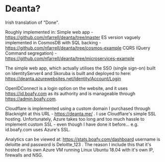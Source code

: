 # Deanta?
Irish translation of "Done".

Roughly implemented in:
Simple web app - https://github.com/nfarrell/deanta/tree/master
ES version vaguely implemented in CosmosDB with SQL backing - https://github.com/nfarrell/deanta/tree/cosmos-example
CQRS (Query Command segregation) - https://github.com/nfarrell/deanta/tree/microservices-example

The simple web app, which actually utilises the SSO (single sign-on) built on IdentityServer4 and Skoruba is built and deployed to here: https://deanta.azurewebsites.net/Identity/Account/Login

OpenIDConnect is a login option on the website, and it uses https://id.boafy.com as its authority and is manageable through https://admin.boafy.com.

Cloudflare is implemented using a custom domain I purchased through Blacknight at this URL -  https://deanta.me/ . I use Cloudflare's simple SSL hosting. Unfortunately, Azure takes too long and too much hassle to implement custom SSL - even though I have done it before... e.g. id.boafy.com uses Azure's SSL.

Analytics can be viewed at: https://stats.boafy.com/dashboard username is deloitte and password is Deloitte_123 . The reason I include this that it's hosted on its own Azure VM running Linux Ubuntu 18.04 with it's own IP, firewalls and NSG.
